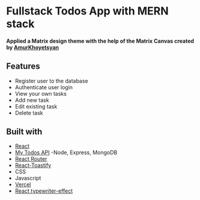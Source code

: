 # Fullstack Todos App with MERN stack

#### Applied a Matrix design theme with the help of the Matrix Canvas created by [AmurKhoyetsyan](https://github.com/AmurKhoyetsyan)

## Features
- Register user to the database
- Authenticate user login
- View your own tasks
- Add new task
- Edit existing task
- Delete task

## Built with

- [React](https://reactjs.org/)
- [My Todos API](https://github.com/GITvoren/todos-api)
  -Node, Express, MongoDB
- [React Router](https://reactrouter.com/)
- [React-Toastify](https://www.npmjs.com/package/react-toastify)
- CSS
- Javascript
- [Vercel](https://vercel.com/)
- [React typewriter-effect](https://www.npmjs.com/package/typewriter-effect)
